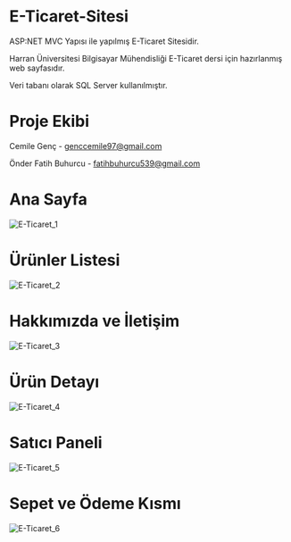 # E-Ticaret-Sitesi
ASP:NET MVC Yapısı ile yapılmış E-Ticaret Sitesidir.

Harran Üniversitesi Bilgisayar Mühendisliği E-Ticaret dersi için hazırlanmış web sayfasıdır.

Veri tabanı olarak SQL Server kullanılmıştır.

# Proje Ekibi
Cemile Genç - genccemile97@gmail.com

Önder Fatih Buhurcu - fatihbuhurcu539@gmail.com

# Ana Sayfa 
![E-Ticaret_1](https://user-images.githubusercontent.com/50529546/120688775-17f0ad00-c4ac-11eb-92a7-f2400c8001fa.gif)

# Ürünler Listesi
![E-Ticaret_2](https://user-images.githubusercontent.com/50529546/120689775-2095b300-c4ad-11eb-8672-f6c2bc4357c4.gif)

# Hakkımızda ve İletişim
![E-Ticaret_3](https://user-images.githubusercontent.com/50529546/120689975-5dfa4080-c4ad-11eb-85d6-48b2c504fea7.gif)

# Ürün Detayı
![E-Ticaret_4](https://user-images.githubusercontent.com/50529546/120690240-a0bc1880-c4ad-11eb-9a31-d4374c395214.gif)

# Satıcı Paneli
![E-Ticaret_5](https://user-images.githubusercontent.com/50529546/120690341-c2b59b00-c4ad-11eb-995a-61492efa323a.gif)

# Sepet ve Ödeme Kısmı
![E-Ticaret_6](https://user-images.githubusercontent.com/50529546/120690464-eaa4fe80-c4ad-11eb-8451-c9a6494e3a2c.gif)
